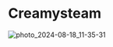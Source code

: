 # Creamysteam
![photo_2024-08-18_11-35-31](https://github.com/user-attachments/assets/52057908-2e80-415c-8b47-08a38e52de54)
